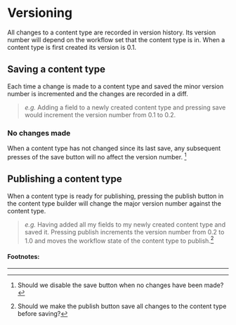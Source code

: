 # Versioning
All changes to a content type are recorded in version history. Its version number will depend on the workflow set that the content type is in. When a content type is first created its version is 0.1.

## Saving a content type
Each time a change is made to a content type and saved the minor version number is incremented and the changes are recorded in a diff.

> *e.g.* Adding a field to a newly created content type and pressing save would increment the version number from 0.1 to 0.2. 

### No changes made
When a content type has not changed since its last save, any subsequent presses of the save button will no affect the version number. [^1] 

## Publishing a content type
When a content type is ready for publishing, pressing the publish button in the content type builder will change the major  version number against the content type.

> *e.g.* Having added all my fields to my newly created content type and saved it. Pressing publish increments the version number from 0.2 to 1.0 and moves the workflow state of the content type to publish.[^2]

#### Footnotes:

---

[^1]: Should we disable the save button when no changes have been made?

[^2]: Should we make the publish button save all changes to the content type before saving?
